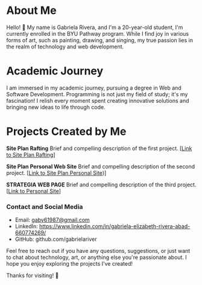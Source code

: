 # About Me
Hello! 👋 My name is Gabriela Rivera, and I'm a 20-year-old student, I'm currently enrolled in the BYU Pathway program. 
While I find joy in various forms of art, such as painting, drawing, and singing, my true passion lies in the realm of technology and web development.
# Academic Journey
I am immersed in my academic journey, pursuing a degree in Web and Software Development. 
Programming is not just my field of study; it's my fascination! I relish every moment 
spent creating innovative solutions and bringing new ideas to life through code.
# Projects Created by Me
**Site Plan Rafting**
Brief and compelling description of the first project. [[Link to Site Plan Rafting](https://gabrielariver.github.io/wdd130/wwr/site-plan-rafting.html)]

**Site Plan Personal Web Site**
Brief and compelling description of the second project.  [[Link to Site Plan Personal Site](https://gabrielariver.github.io/wdd130/personalsite/site-plan.html))]

**STRATEGIA WEB PAGE**
Brief and compelling description of the third project. [[Link to Personal Site](https://gabrielariver.github.io/wdd130/personalsite/index.html)]

### Contact and Social Media

- Email: gaby61987@gmail.com
- LinkedIn: https://www.linkedin.com/in/gabriela-elizabeth-rivera-abad-660774269/
- GitHub: github.com/gabrielariver

Feel free to reach out if you have any questions, suggestions, 
or just want to chat about technology, art, or anything else you're passionate about. 
I hope you enjoy exploring the projects I've created!

Thanks for visiting! 🚀
